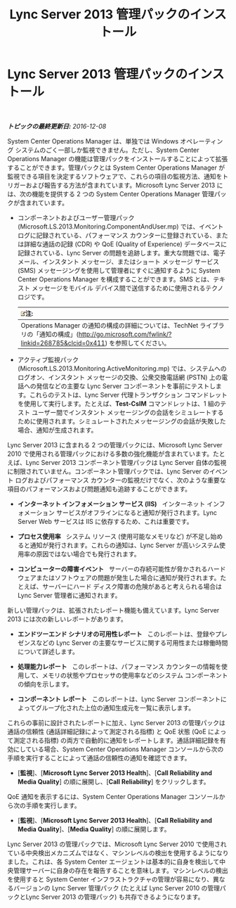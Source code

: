 ﻿---
title: Lync Server 2013 管理パックのインストール
TOCTitle: Lync Server 2013 管理パックのインストール
ms:assetid: b800d4ab-fdc8-4c72-a76a-b78932779fe3
ms:mtpsurl: https://technet.microsoft.com/ja-jp/library/JJ205202(v=OCS.15)
ms:contentKeyID: 48273356
ms.date: 12/10/2016
mtps_version: v=OCS.15
ms.translationtype: HT
---

# Lync Server 2013 管理パックのインストール

 

_**トピックの最終更新日:** 2016-12-08_

System Center Operations Manager は、単独では Windows オペレーティング システムのごく一部しか監視できません。ただし、System Center Operations Manager の機能は管理パックをインストールすることによって拡張することができます。管理パックとは System Center Operations Manager が監視できる項目を決定するソフトウェアで、これらの項目の監視方法、通知をトリガーおよび報告する方法が含まれています。Microsoft Lync Server 2013 には、次の機能を提供する 2 つの System Center Operations Manager 管理パックが含まれています。

  - コンポーネントおよびユーザー管理パック (Microsoft.LS.2013.Monitoring.ComponentAndUser.mp) では、イベント ログに記録されている、パフォーマンス カウンターに登録されている、または詳細な通話の記録 (CDR) や QoE (Quality of Experience) データベースに記録されている、Lync Server の問題を追跡します。重大な問題では、電子メール、インスタント メッセージ、またはショート メッセージ サービス (SMS) メッセージングを使用して管理者にすぐに通知するように System Center Operations Manager を構成することができます。SMS とは、テキスト メッセージをモバイル デバイス間で送信するために使用されるテクノロジです。
    
    <table>
    <thead>
    <tr class="header">
    <th><img src="images/Gg412781.note(OCS.15).gif" title="note" alt="note" />注:</th>
    </tr>
    </thead>
    <tbody>
    <tr class="odd">
    <td>Operations Manager の通知の構成の詳細については、TechNet ライブラリの「通知の構成」(<a href="http://go.microsoft.com/fwlink/?linkid=268785%26clcid=0x411" class="uri">http://go.microsoft.com/fwlink/?linkid=268785&amp;clcid=0x411</a>) を参照してください。</td>
    </tr>
    </tbody>
    </table>


  - アクティブ監視パック (Microsoft.LS.2013.Monitoring.ActiveMonitoring.mp) では、システムへのログオン、インスタント メッセージの交換、公衆交換電話網 (PSTN) 上の電話への発信などの主要な Lync Server コンポーネントを事前にテストします。これらのテストは、Lync Server 代理トランザクション コマンドレットを使用して実行します。たとえば、**Test-CsIM** コマンドレットは、1 組のテスト ユーザー間でインスタント メッセージングの会話をシミュレートするために使用されます。シミュレートされたメッセージングの会話が失敗した場合、通知が生成されます。

Lync Server 2013 に含まれる 2 つの管理パックには、Microsoft Lync Server 2010 で使用される管理パックにおける多数の強化機能が含まれています。たとえば、Lync Server 2013 コンポーネント管理パックは Lync Server 自体の監視に制限されていません。コンポーネント管理パックでは、Lync Server のイベント ログおよびパフォーマンス カウンターの監視だけでなく、次のような重要な項目のパフォーマンスおよび問題通知も追跡することができます。

  - **インターネット インフォメーション サービス (IIS)**   インターネット インフォメーション サービスがオフラインになると通知が発行されます。Lync Server Web サービスは IIS に依存するため、これは重要です。

  - **プロセス使用率**   システム リソース (使用可能なメモリなど) が不足し始めると通知が発行されます。これらの通知は、Lync Server が高いシステム使用率の原因ではない場合でも発行されます。

  - **コンピューターの障害イベント**   サーバーの存続可能性が脅かされるハードウェアまたはソフトウェアの問題が発生した場合に通知が発行されます。たとえば、サーバーにハード ディスク障害の危険があると考えられる場合は Lync Server 管理者に通知されます。

新しい管理パックは、拡張されたレポート機能も備えています。Lync Server 2013 には次の新しいレポートがあります。

  - **エンドツーエンド シナリオの可用性レポート**   このレポートは、登録やプレゼンスなどの Lync Server の主要なサービスに関する可用性または稼働時間について詳述します。

  - **処理能力レポート**   このレポートは、パフォーマンス カウンターの情報を使用して、メモリの状態やプロセッサの使用率などのシステム コンポーネントの傾向を示します。

  - **コンポーネント レポート**   このレポートは、Lync Server コンポーネントによってグループ化された上位の通知生成元を一覧に表示します。

これらの事前に設計されたレポートに加え、Lync Server 2013 の管理パックは通話の信頼性 (通話詳細記録によって測定される指標) と QoE 状態 (QoE によって測定される指標) の両方で自動的に通知をレポートします。通話詳細記録を有効にしている場合、System Center Operations Manager コンソールから次の手順を実行することによって通話の信頼性の通知を確認できます。

  - \[**監視**\]、\[**Microsoft Lync Server 2013 Health**\]、\[**Call Reliability and Media Quality**\] の順に展開し、\[**Call Reliability**\] をクリックします。

QoE 通知を表示するには、System Center Operations Manager コンソールから次の手順を実行します。

  - \[**監視**\]、\[**Microsoft Lync Server 2013 Health**\]、\[**Call Reliability and Media Quality**\]、\[**Media Quality**\] の順に展開します。

Lync Server 2013 の管理パックでは、Microsoft Lync Server 2010 で使用されている中央検出メカニズムではなく、マシンレベルの検出を使用するようになりました。これは、各 System Center エージェントは基本的に自身を検出して中央管理サーバーに自身の存在を報告することを意味します。マシンレベルの検出を使用すると System Center インフラストラクチャの管理が容易になり、異なるバージョンの Lync Server 管理パック (たとえば Lync Server 2010 の管理パックとLync Server 2013 の管理パック) も共存できるようになります。

